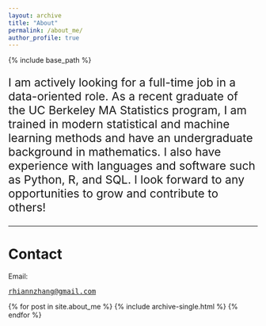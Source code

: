 ```yaml
---
layout: archive
title: "About"
permalink: /about_me/
author_profile: true
---
```


{% include base_path %}

<p style="font-size: 23px">
  I am actively looking for a full-time job in a data-oriented role. As a recent graduate of the UC Berkeley MA Statistics program, I am trained in modern statistical and machine learning methods and have an undergraduate background in mathematics. I also have experience with languages and software such as Python, R, and SQL. I look forward to any opportunities to grow and contribute to others! 
</p>

<hr/>

# Contact

Email: <pre>rhiannzhang@gmail.com</pre>

{% for post in site.about_me %}
  {% include archive-single.html %}
{% endfor %}
